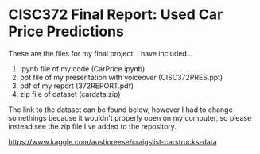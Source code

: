 # CISC372 Final Report: Used Car Price Predictions

These are the files for my final project. 
I have included...
  1. ipynb file of my code (CarPrice.ipynb)
  2. ppt file of my presentation with voiceover (CISC372PRES.ppt)
  3. pdf of my report (372REPORT.pdf)
  4. zip file of dataset (cardata.zip)


The link to the dataset can be found below, however I had to change somethings because it wouldn't properly open on my computer, so please instead see the zip file I've added to the repository.

https://www.kaggle.com/austinreese/craigslist-carstrucks-data
